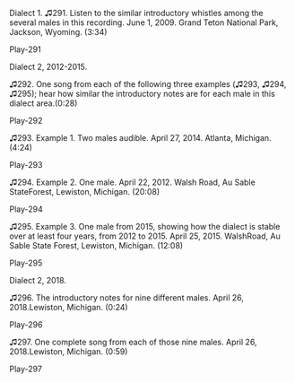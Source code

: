 Dialect 1. ♫291. Listen to the similar introductory whistles among the
several males in this recording. June 1, 2009. Grand Teton National
Park, Jackson, Wyoming. (3:34)

Play-291

Dialect 2, 2012-2015.

 ♫292. One song from each of the following three examples (♫293, ♫294, ♫295); hear how similar the introductory notes are for each male in this dialect area.(0:28)

Play-292

♫293. Example 1. Two males audible. April 27, 2014. Atlanta, Michigan.(4:24)

Play-293

♫294. Example 2. One male. April 22, 2012. Walsh Road, Au Sable StateForest, Lewiston, Michigan. (20:08)

Play-294

♫295. Example 3. One male from 2015, showing how the dialect is stable over at least four years, from 2012 to 2015. April 25, 2015. WalshRoad, Au Sable State Forest, Lewiston, Michigan. (12:08)

Play-295

Dialect 2, 2018.

♫296. The introductory notes for nine different males. April 26, 2018.Lewiston, Michigan. (0:24)

Play-296

♫297. One complete song from each of those nine males. April 26, 2018.Lewiston, Michigan. (0:59)

Play-297
